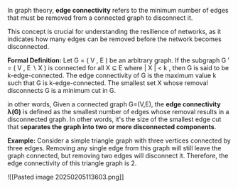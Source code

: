 In graph theory, **edge connectivity** refers to the minimum number of edges that must be removed from a connected graph to disconnect it. 

This concept is crucial for understanding the resilience of networks, as it indicates how many edges can be removed before the network becomes disconnected.

**Formal Definition:**
Let G = ( V , E ) be an arbitrary graph. If the subgraph G ′ = ( V , E ∖ X ) is connected for all X ⊆ E  where | X | < k , then G is said to be k-edge-connected. The edge connectivity of G is the maximum value k such that G is k-edge-connected. The smallest set X whose removal disconnects G is a minimum cut in G. 

in other words, Given a connected graph G=(V,E), the **edge connectivity** **λ(G)** is defined as the smallest number of edges whose removal results in a disconnected graph. In other words, it's the size of the smallest edge cut that s**eparates the graph into two or more disconnected components**.

**Example:**
Consider a simple triangle graph with three vertices connected by three edges. Removing any single edge from this graph will still leave the graph connected, but removing two edges will disconnect it. Therefore, the edge connectivity of this triangle graph is 2.

![[Pasted image 20250205113603.png]]

